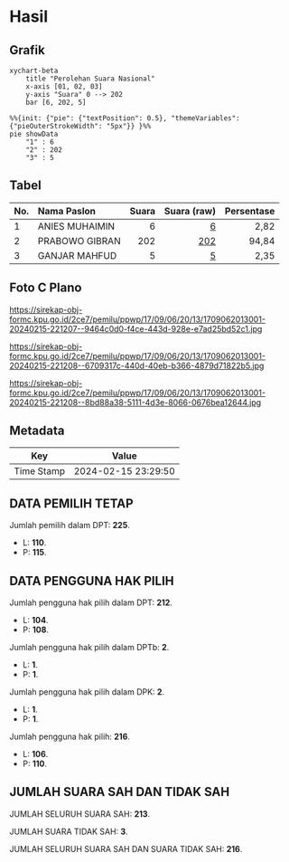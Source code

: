 # Hasil

## Grafik

```mermaid
xychart-beta
    title "Perolehan Suara Nasional"
    x-axis [01, 02, 03]
    y-axis "Suara" 0 --> 202
    bar [6, 202, 5]
```

```mermaid
%%{init: {"pie": {"textPosition": 0.5}, "themeVariables": {"pieOuterStrokeWidth": "5px"}} }%%
pie showData
    "1" : 6
    "2" : 202
    "3" : 5
```

## Tabel

| No. | Nama Paslon    | Suara | Suara (raw) | Persentase |
|:--- |:-------------- | -----:| -----------:| ----------:|
| 1   | ANIES MUHAIMIN | 6     | [6][p-1]    | 2,82       |
| 2   | PRABOWO GIBRAN | 202   | [202][p-2]  | 94,84      |
| 3   | GANJAR MAHFUD  | 5     | [5][p-3]    | 2,35       |


[p-1]: https://github.com/gigit-pemilu/pemilu-2024/blob/main/pilpres/hitung-suara/sub/17-bengkulu/sub/09-bengkulu-tengah/sub/06-taba-penanjung/sub/2013-penum/sub/001-tps/sub/paslon-1.txt
[p-2]: https://github.com/gigit-pemilu/pemilu-2024/blob/main/pilpres/hitung-suara/sub/17-bengkulu/sub/09-bengkulu-tengah/sub/06-taba-penanjung/sub/2013-penum/sub/001-tps/sub/paslon-2.txt
[p-3]: https://github.com/gigit-pemilu/pemilu-2024/blob/main/pilpres/hitung-suara/sub/17-bengkulu/sub/09-bengkulu-tengah/sub/06-taba-penanjung/sub/2013-penum/sub/001-tps/sub/paslon-3.txt

## Foto C Plano

https://sirekap-obj-formc.kpu.go.id/2ce7/pemilu/ppwp/17/09/06/20/13/1709062013001-20240215-221207--9464c0d0-f4ce-443d-928e-e7ad25bd52c1.jpg

https://sirekap-obj-formc.kpu.go.id/2ce7/pemilu/ppwp/17/09/06/20/13/1709062013001-20240215-221208--6709317c-440d-40eb-b366-4879d71822b5.jpg

https://sirekap-obj-formc.kpu.go.id/2ce7/pemilu/ppwp/17/09/06/20/13/1709062013001-20240215-221208--8bd88a38-5111-4d3e-8066-0676bea12644.jpg


## Metadata

| Key        | Value               |
| ---------- | ------------------- |
| Time Stamp | 2024-02-15 23:29:50 |


## DATA PEMILIH TETAP

Jumlah pemilih dalam DPT: **225**.
 * L: **110**.
 * P: **115**.

## DATA PENGGUNA HAK PILIH

Jumlah pengguna hak pilih dalam DPT: **212**.
 * L: **104**.
 * P: **108**.

Jumlah pengguna hak pilih dalam DPTb: **2**.
 * L: **1**.
 * P: **1**.

Jumlah pengguna hak pilih dalam DPK: **2**.
 * L: **1**.
 * P: **1**.

Jumlah pengguna hak pilih: **216**.
 * L: **106**.
 * P: **110**.

## JUMLAH SUARA SAH DAN TIDAK SAH

JUMLAH SELURUH SUARA SAH: **213**.

JUMLAH SUARA TIDAK SAH: **3**.

JUMLAH SELURUH SUARA SAH DAN SUARA TIDAK SAH: **216**.


